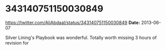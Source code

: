 # 343140751150030849
https://twitter.com/AliAbdaal/status/343140751150030849
**Date:** 2013-06-07

Silver Lining's Playbook was wonderful. Totally worth missing 3 hours of revision for
